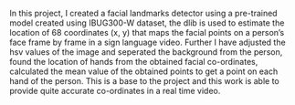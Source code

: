 In this project, I created a facial landmarks detector using a pre-trained model
created using IBUG300-W dataset, the dlib is used to estimate the location of 68
coordinates (x, y) that maps the facial points on a person’s face frame by frame
in a sign language video. Further I have adjusted the hsv values of the image and
seperated the background from the person, found the location of hands from the
obtained facial co-ordinates, calculated the mean value of the obtained points to get
a point on each hand of the person. This is a base to the project and this work is
able to provide quite accurate co-ordinates in a real time video.

